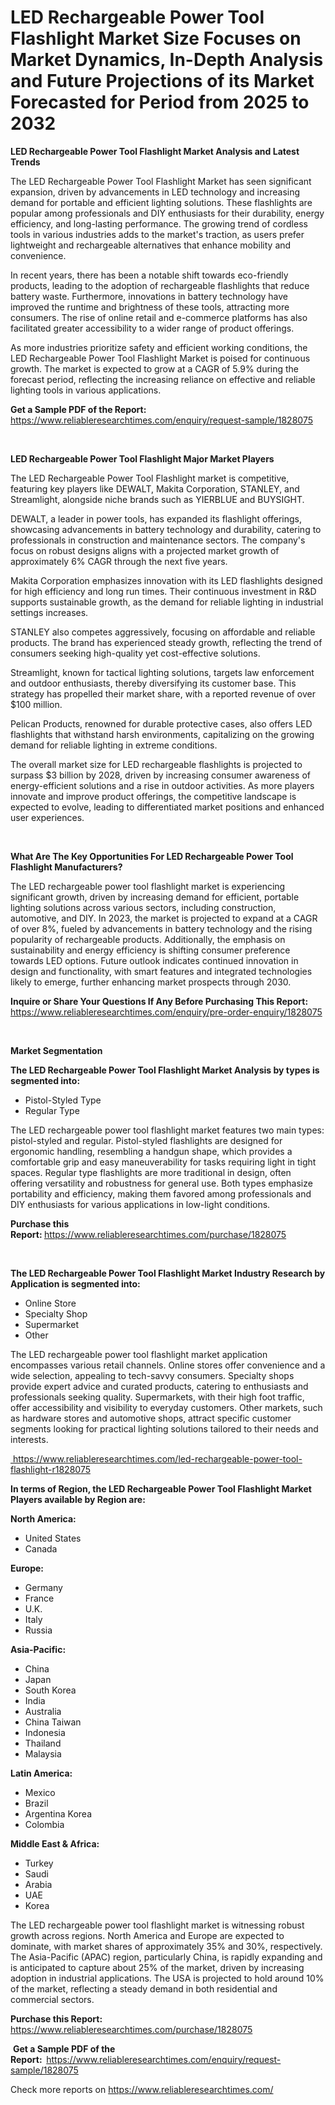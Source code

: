 <p><h1>LED Rechargeable Power Tool Flashlight Market Size Focuses on Market Dynamics, In-Depth Analysis and Future Projections of its Market Forecasted for Period from 2025 to 2032</h1></p><p><strong>LED Rechargeable Power Tool Flashlight Market Analysis and Latest Trends</strong></p>
<p><p>The LED Rechargeable Power Tool Flashlight Market has seen significant expansion, driven by advancements in LED technology and increasing demand for portable and efficient lighting solutions. These flashlights are popular among professionals and DIY enthusiasts for their durability, energy efficiency, and long-lasting performance. The growing trend of cordless tools in various industries adds to the market's traction, as users prefer lightweight and rechargeable alternatives that enhance mobility and convenience.</p><p>In recent years, there has been a notable shift towards eco-friendly products, leading to the adoption of rechargeable flashlights that reduce battery waste. Furthermore, innovations in battery technology have improved the runtime and brightness of these tools, attracting more consumers. The rise of online retail and e-commerce platforms has also facilitated greater accessibility to a wider range of product offerings.</p><p>As more industries prioritize safety and efficient working conditions, the LED Rechargeable Power Tool Flashlight Market is poised for continuous growth. The market is expected to grow at a CAGR of 5.9% during the forecast period, reflecting the increasing reliance on effective and reliable lighting tools in various applications.</p></p>
<p><strong>Get a Sample PDF of the Report:&nbsp;</strong> <a href="https://www.reliableresearchtimes.com/enquiry/request-sample/1828075?utm_campaign=2204&utm_medium=2&utm_source=Github&utm_content=ia&utm_term=09022025&utm_id=led-rechargeable-power-tool-flashlight">https://www.reliableresearchtimes.com/enquiry/request-sample/1828075</a></p>
<p>&nbsp;</p>
<p><strong>LED Rechargeable Power Tool Flashlight Major Market Players</strong></p>
<p><p>The LED Rechargeable Power Tool Flashlight market is competitive, featuring key players like DEWALT, Makita Corporation, STANLEY, and Streamlight, alongside niche brands such as YIERBLUE and BUYSIGHT. </p><p>DEWALT, a leader in power tools, has expanded its flashlight offerings, showcasing advancements in battery technology and durability, catering to professionals in construction and maintenance sectors. The company's focus on robust designs aligns with a projected market growth of approximately 6% CAGR through the next five years. </p><p>Makita Corporation emphasizes innovation with its LED flashlights designed for high efficiency and long run times. Their continuous investment in R&D supports sustainable growth, as the demand for reliable lighting in industrial settings increases. </p><p>STANLEY also competes aggressively, focusing on affordable and reliable products. The brand has experienced steady growth, reflecting the trend of consumers seeking high-quality yet cost-effective solutions. </p><p>Streamlight, known for tactical lighting solutions, targets law enforcement and outdoor enthusiasts, thereby diversifying its customer base. This strategy has propelled their market share, with a reported revenue of over $100 million.</p><p>Pelican Products, renowned for durable protective cases, also offers LED flashlights that withstand harsh environments, capitalizing on the growing demand for reliable lighting in extreme conditions. </p><p>The overall market size for LED rechargeable flashlights is projected to surpass $3 billion by 2028, driven by increasing consumer awareness of energy-efficient solutions and a rise in outdoor activities. As more players innovate and improve product offerings, the competitive landscape is expected to evolve, leading to differentiated market positions and enhanced user experiences.</p></p>
<p>&nbsp;</p>
<p><strong>What Are The Key Opportunities For LED Rechargeable Power Tool Flashlight Manufacturers?</strong></p>
<p><p>The LED rechargeable power tool flashlight market is experiencing significant growth, driven by increasing demand for efficient, portable lighting solutions across various sectors, including construction, automotive, and DIY. In 2023, the market is projected to expand at a CAGR of over 8%, fueled by advancements in battery technology and the rising popularity of rechargeable products. Additionally, the emphasis on sustainability and energy efficiency is shifting consumer preference towards LED options. Future outlook indicates continued innovation in design and functionality, with smart features and integrated technologies likely to emerge, further enhancing market prospects through 2030.</p></p>
<p><strong>Inquire or Share Your Questions If Any Before Purchasing This Report:</strong> <a href="https://www.reliableresearchtimes.com/enquiry/pre-order-enquiry/1828075?utm_campaign=2204&utm_medium=2&utm_source=Github&utm_content=ia&utm_term=09022025&utm_id=led-rechargeable-power-tool-flashlight">https://www.reliableresearchtimes.com/enquiry/pre-order-enquiry/1828075</a></p>
<p>&nbsp;</p>
<p><strong>Market Segmentation</strong></p>
<p><strong>The LED Rechargeable Power Tool Flashlight Market Analysis by types is segmented into:</strong></p>
<p><ul><li>Pistol-Styled Type</li><li>Regular Type</li></ul></p>
<p><p>The LED rechargeable power tool flashlight market features two main types: pistol-styled and regular. Pistol-styled flashlights are designed for ergonomic handling, resembling a handgun shape, which provides a comfortable grip and easy maneuverability for tasks requiring light in tight spaces. Regular type flashlights are more traditional in design, often offering versatility and robustness for general use. Both types emphasize portability and efficiency, making them favored among professionals and DIY enthusiasts for various applications in low-light conditions.</p></p>
<p><strong>Purchase this Report:&nbsp;</strong><a href="https://www.reliableresearchtimes.com/purchase/1828075?utm_campaign=2204&utm_medium=2&utm_source=Github&utm_content=ia&utm_term=09022025&utm_id=led-rechargeable-power-tool-flashlight">https://www.reliableresearchtimes.com/purchase/1828075</a></p>
<p>&nbsp;</p>
<p><strong>The LED Rechargeable Power Tool Flashlight Market Industry Research by Application is segmented into:</strong></p>
<p><ul><li>Online Store</li><li>Specialty Shop</li><li>Supermarket</li><li>Other</li></ul></p>
<p><p>The LED rechargeable power tool flashlight market application encompasses various retail channels. Online stores offer convenience and a wide selection, appealing to tech-savvy consumers. Specialty shops provide expert advice and curated products, catering to enthusiasts and professionals seeking quality. Supermarkets, with their high foot traffic, offer accessibility and visibility to everyday customers. Other markets, such as hardware stores and automotive shops, attract specific customer segments looking for practical lighting solutions tailored to their needs and interests.</p></p>
<p><a href="https://www.reliableresearchtimes.com/led-rechargeable-power-tool-flashlight-r1828075?utm_campaign=2204&utm_medium=2&utm_source=Github&utm_content=ia&utm_term=09022025&utm_id=led-rechargeable-power-tool-flashlight">&nbsp;https://www.reliableresearchtimes.com/led-rechargeable-power-tool-flashlight-r1828075</a></p>
<p><strong>In terms of Region, the LED Rechargeable Power Tool Flashlight Market Players available by Region are:</strong></p>
<p>
    <p> <strong> North America: </strong>
        <ul>
            <li>United States</li>
            <li>Canada</li>
        </ul>
        </p> 
    <p> <strong> Europe: </strong>
        <ul>
            <li>Germany</li>
            <li>France</li>
            <li>U.K.</li>
            <li>Italy</li>
            <li>Russia</li>
        </ul>
        </p> 
    <p> <strong> Asia-Pacific: </strong>
        <ul>
            <li>China</li>
            <li>Japan</li>
            <li>South Korea</li>
            <li>India</li>
            <li>Australia</li>
            <li>China Taiwan</li>
            <li>Indonesia</li>
            <li>Thailand</li>
            <li>Malaysia</li>
        </ul>
        </p> 
    <p> <strong> Latin America: </strong>
        <ul>
            <li>Mexico</li>
            <li>Brazil</li>
            <li>Argentina Korea</li>
            <li>Colombia</li>
        </ul>
        </p> 
    <p> <strong> Middle East & Africa: </strong>
        <ul>
            <li>Turkey</li>
            <li>Saudi</li>
            <li>Arabia</li>
            <li>UAE</li>
            <li>Korea</li>
        </ul>
    </p>
    </p>
<p><p>The LED rechargeable power tool flashlight market is witnessing robust growth across regions. North America and Europe are expected to dominate, with market shares of approximately 35% and 30%, respectively. The Asia-Pacific (APAC) region, particularly China, is rapidly expanding and is anticipated to capture about 25% of the market, driven by increasing adoption in industrial applications. The USA is projected to hold around 10% of the market, reflecting a steady demand in both residential and commercial sectors.</p></p>
<p><strong>Purchase this Report: </strong><a href="https://www.reliableresearchtimes.com/purchase/1828075?utm_campaign=2204&utm_medium=2&utm_source=Github&utm_content=ia&utm_term=09022025&utm_id=led-rechargeable-power-tool-flashlight">https://www.reliableresearchtimes.com/purchase/1828075</a></p>
<p>&nbsp;<strong>Get a Sample PDF of the Report:&nbsp;&nbsp;</strong><a href="https://www.reliableresearchtimes.com/enquiry/request-sample/1828075?utm_campaign=2204&utm_medium=2&utm_source=Github&utm_content=ia&utm_term=09022025&utm_id=led-rechargeable-power-tool-flashlight">https://www.reliableresearchtimes.com/enquiry/request-sample/1828075</a></p>
<p><strong></strong></p>
<p>Check more reports on <a href="https://www.reliableresearchtimes.com/?utm_campaign=2204&utm_medium=2&utm_source=Github&utm_content=ia&utm_term=09022025&utm_id=led-rechargeable-power-tool-flashlight">https://www.reliableresearchtimes.com/</a></p>